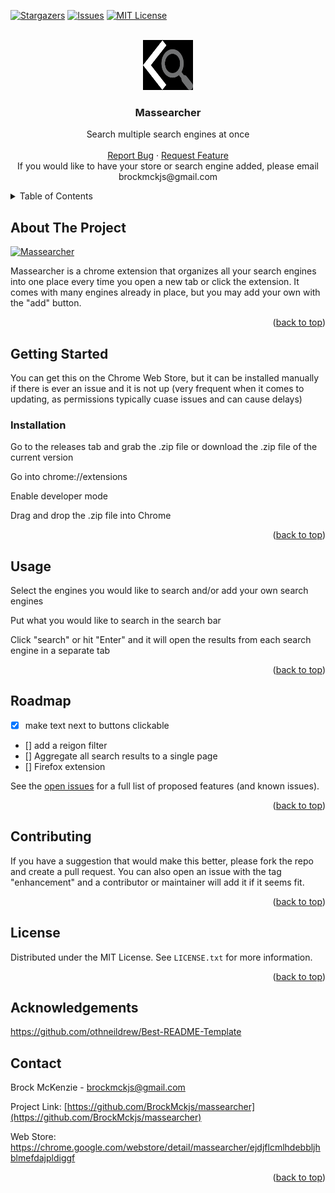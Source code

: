 <div id="top"></div>




<!-- PROJECT SHIELDS -->
<!--
*** I'm using markdown "reference style" links for readability.
*** Reference links are enclosed in brackets [ ] instead of parentheses ( ).
*** See the bottom of this document for the declaration of the reference variables
*** for contributors-url, forks-url, etc. This is an optional, concise syntax you may use.
*** https://www.markdownguide.org/basic-syntax/#reference-style-links
-->
[![Stargazers][stars-shield]][stars-url]
[![Issues][issues-shield]][issues-url]
[![MIT License][license-shield]][license-url]


<!-- PROJECT LOGO -->
<br />
<div align="center">
  <a href="https://github.com/BrockMckjs/massearcher">
    <img src="dist/images/promoart.png" alt="Logo" width="80" height="80">
  </a>

<h3 align="center">Massearcher</h3>

  <p align="center">
    Search multiple search engines at once
    <br />
    <br />
    <a href="https://github.com/BrockMckjs/massearcher/issues">Report Bug</a>
    ·
    <a href="https://github.com/BrockMckjs/massearcher/issues">Request Feature</a>
    <br />
    <a> If you would like to have your store or search engine added, please email brockmckjs@gmail.com</a>
  </p>
</div>



<!-- TABLE OF CONTENTS -->
<details>
  <summary>Table of Contents</summary>
  <ol>
    <li>
      <a href="#about-the-project">About The Project</a>
    </li>
    <li>
      <a href="#getting-started">Getting Started</a>
      <ul>
        <li><a href="#installation">Installation</a></li>
      </ul>
    </li>
    <li><a href="#usage">Usage</a></li>
    <li><a href="#roadmap">Roadmap</a></li>
    <li><a href="#contributing">Contributing</a></li>
    <li><a href="#license">License</a></li>
    <li><a href="#contact">Contact</a></li>
  </ol>
</details>



<!-- ABOUT THE PROJECT -->
## About The Project

[![Massearcher][product-screenshot]](https://file.coffee/u/onwuaU2KBxARYS.png)

Massearcher is a chrome extension that organizes all your search engines into one place every time you open a new tab or click the extension. It comes with many engines already in place, but you may add your own with the "add" button.

<p align="right">(<a href="#top">back to top</a>)</p>




<!-- GETTING STARTED -->
## Getting Started

You can get this on the Chrome Web Store, but it can be installed manually if there is ever an issue and it is not up (very frequent when it comes to updating, as permissions typically cuase issues and can cause delays)


### Installation

Go to the releases tab and grab the .zip file or download the .zip file of the current version

Go into chrome://extensions

Enable developer mode

Drag and drop the .zip file into Chrome

<p align="right">(<a href="#top">back to top</a>)</p>



<!-- USAGE EXAMPLES -->
## Usage

Select the engines you would like to search and/or add your own search engines

Put what you would like to search in the search bar

Click "search" or hit "Enter" and it will open the results from each search engine in a separate tab

<p align="right">(<a href="#top">back to top</a>)</p>



<!-- ROADMAP -->
## Roadmap
- [x] make text next to buttons clickable
- [] add a reigon filter
- [] Aggregate all search results to a single page
- [] Firefox extension

See the [open issues](https://github.com/BrockMckjs/massearcher/issues) for a full list of proposed features (and known issues).

<p align="right">(<a href="#top">back to top</a>)</p>



<!-- CONTRIBUTING -->
## Contributing

If you have a suggestion that would make this better, please fork the repo and create a pull request. You can also open an issue with the tag "enhancement" and a contributor or maintainer will add it if it seems fit.

<p align="right">(<a href="#top">back to top</a>)</p>



<!-- LICENSE -->
## License

Distributed under the MIT License. See `LICENSE.txt` for more information.

<p align="right">(<a href="#top">back to top</a>)</p>

## Acknowledgements

https://github.com/othneildrew/Best-README-Template

<!-- CONTACT -->
## Contact

Brock McKenzie -  brockmckjs@gmail.com

Project Link: [https://github.com/BrockMckjs/massearcher](https://github.com/BrockMckjs/massearcher)

Web Store: https://chrome.google.com/webstore/detail/massearcher/ejdjflcmlhdebbljhblmefdajpldiggf

<p align="right">(<a href="#top">back to top</a>)</p>




<!-- MARKDOWN LINKS & IMAGES -->
<!-- https://www.markdownguide.org/basic-syntax/#reference-style-links -->
[contributors-shield]: https://github.com/BrockMckjs/massearcher.svg?style=for-the-badge
[contributors-url]: https://github.com/BrockMckjs/massearcher/graphs/contributors
[forks-shield]: https://img.shields.io/github/forks/BrockMckjs/massearcher.svg
[forks-url]: https://github.com/BrockMckjs/massearcher/network/members
[stars-shield]: https://img.shields.io/github/stars/BrockMckjs/massearcher.svg?style=for-the-badge
[stars-url]: https://github.com/BrockMckjs/massearcher/stargazers
[issues-shield]: https://img.shields.io/github/issues/BrockMckjs/massearcher.svg?style=for-the-badge
[issues-url]: https://github.com/BrockMckjs/massearcher/issues
[license-shield]: https://img.shields.io/github/license/BrockMckjs/massearcher.svg?style=for-the-badge
[license-url]: https://github.com/BrockMckjs/massearcher/blob/master/LICENSE.txt
[product-screenshot]: https://file.coffee/u/onwuaU2KBxARYS.png
